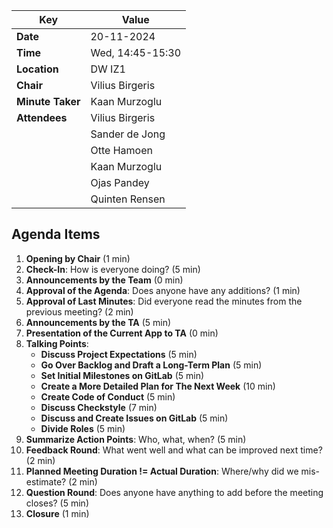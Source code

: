 ﻿| **Key**          | **Value**                              |
| ----------------- | -------------------------------------- |
| **Date**         | 20-11-2024                         |
| **Time**         | Wed, 14:45-15:30                      |
| **Location**     | DW IZ1                                      |
| **Chair**        | Vilius Birgeris                        |
| **Minute Taker** | Kaan Murzoglu                         |
| **Attendees**    | Vilius Birgeris                       |
|                  | Sander de Jong                        |
|                  | Otte Hamoen                           |
|                  | Kaan Murzoglu                         |
|                  | Ojas Pandey                           |
|                  | Quinten Rensen                        |


## Agenda Items
1. **Opening by Chair** (1 min)
2. **Check-In**: How is everyone doing? (5 min)
3. **Announcements by the Team** (0 min)
4. **Approval of the Agenda**: Does anyone have any additions? (1 min)
5. **Approval of Last Minutes**: Did everyone read the minutes from the previous meeting? (2 min)
6. **Announcements by the TA** (5 min)
7. **Presentation of the Current App to TA** (0 min)
8. **Talking Points**:
    - **Discuss Project Expectations** (5 min)
    - **Go Over Backlog and Draft a Long-Term Plan** (5 min)
    - **Set Initial Milestones on GitLab** (5 min)
    - **Create a More Detailed Plan for The Next Week** (10 min)
    - **Create Code of Conduct** (5 min)
    - **Discuss Checkstyle** (7 min)
    - **Discuss and Create Issues on GitLab** (5 min)
    - **Divide Roles** (5 min)
9. **Summarize Action Points**: Who, what, when? (5 min)
10. **Feedback Round**: What went well and what can be improved next time? (2 min)
11. **Planned Meeting Duration != Actual Duration**: Where/why did we mis-estimate? (2 min)
12. **Question Round**: Does anyone have anything to add before the meeting closes? (5 min)
13. **Closure** (1 min)

